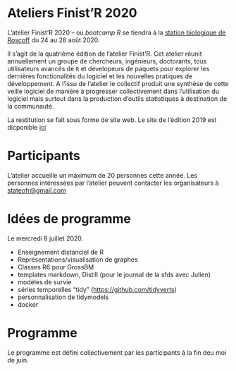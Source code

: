 Ateliers Finist’R 2020
================

L’atelier Finist’R 2020 – ou *bootcamp R* se tiendra à la [station
biologique de Roscoff](http://www.sb-roscoff.fr/) du 24 au 28 août 2020.

Il s’agit de la quatrième édition de l’atelier Finist’R. Cet atelier
réunit annuellement un groupe de chercheurs, ingénieurs, doctorants,
tous utilisateurs avancés de `R` et dévelopeurs de paquets pour explorer
les dernières fonctionalités du logiciel et les nouvelles pratiques de
développement. A l’issu de l’atelier le collectif produit une synthèse
de cette veille logiciel de manière à progresser collectivement dans
l’utilisation du logiciel mais surtout dans la production d’outils
statistiques à destination de la communauté.

La restitution se fait sous forme de site web. Le site de l’édition 2019
est dicponible [ici](https://stateofther.github.io/finistR2019/)

# Participants

L’atelier accueille un maximum de 20 personnes cette année. Les
personnes intéressées par l’atelier peuvent contacter les organisateurs
à <stateofr@gmail.com>

# Idées de programme

Le mercredi 8 juillet 2020.

  - Enseignement distanciel de R
  - Représentations/visualisation de graphes
  - Classes R6 pour GrossBM
  - templates markdown, Distill (pour le journal de la sfds avec Julien)
  - modèles de survie
  - séries temporelles “tidy” (<https://github.com/tidyverts>)
  - personnalisation de tidymodels
  - docker

# Programme

Le programme est défini collectivement par les participants à la fin deu
moi de juin.
